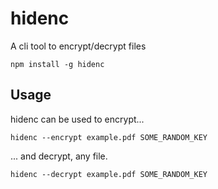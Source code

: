 # hidenc

A cli tool to encrypt/decrypt files

```
npm install -g hidenc
```

## Usage

hidenc can be used to encrypt...

```
hidenc --encrypt example.pdf SOME_RANDOM_KEY
```

... and decrypt, any file.

```
hidenc --decrypt example.pdf SOME_RANDOM_KEY
```